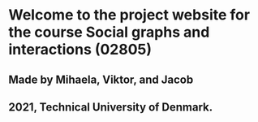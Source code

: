 # Welcome to the project website for the course Social graphs and interactions (02805)
## Made by Mihaela, Viktor, and Jacob
## 2021, Technical University of Denmark.
